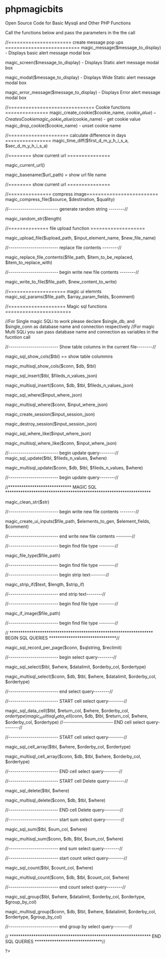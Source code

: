 # phpmagicbits
Open Source Code for Basic Mysqli and Other PHP Functions

Call the functions below and pass the parameters in the the call 

//====================== create message pop ups ==========================
magic_message($message_to_display) - Displays basic alert message modal box

magic_screen($message_to_display) - Displays Static alert message modal box

magic_modal($message_to_display) - Displays Wide Static alert message modal box

magic_error_message($message_to_display) - Displays Error alert message modal box


//==============================  Cookie functions  ===============
magic_create_cookie($cookie_name, $cookie_value) - Creates Cookie
magic_cookie_value($cookie_name) - get cookie value 
magic_drop_cookie($cookie_name) - unset cookie name

//===================== calculate difference in days ================
magic_time_diff($first_d_m_y_h_i_s_a, $sec_d_m_y_h_i_s_a)

//======== show current url ===============

magic_current_url() 

magic_basename($url_path) = show url file name


//======== show current url ===============

//=============== compress image=========================
magic_compress_file($source, $destination, $quality) 

//------------------------- generate random string --------//

magic_random_str($length)

//==============  file upload function ===================

magic_upload_file($upload_path, $input_element_name, $new_file_name) 

//------------------------- replace file contents --------//

magic_replace_file_contents($file_path, $item_to_be_replaced, $item_to_replace_with)

//------------------------- begin write new file contents --------//

magic_write_to_file($file_path, $new_content_to_write)

//==================== magic ui elemnts 
magic_sql_params($file_path, $array_param_fields, $comment)

//==================== Magic sql functions =======================

//For Single magic SQLi to work please declare $single_db, and $single_conn as database name and connection respectively
//For magic Multi SQLi  you san pass database name and connection as variables in the fucntion call

//------------------------- Show table columns in the current file--------//

magic_sql_show_cols($tbl) == show table colummns

magic_multisql_show_cols($conn, $db, $tbl)

magic_sql_insert($tbl, $fileds_n_values_json)

magic_multisql_insert($conn, $db, $tbl, $fileds_n_values_json)

magic_sql_where($input_where_json)


magic_multisql_where($conn, $input_where_json)


magic_create_session($input_session_json)


magic_destroy_session($input_session_json)




magic_sql_where_like($input_where_json)

magic_multisql_where_like($conn, $input_where_json)

//------------------------- begin update query--------//
magic_sql_update($tbl, $fileds_n_values, $where)


magic_multisql_update($conn, $db, $tbl, $fileds_n_values, $where)

//------------------------- begin update query--------//


//***************************** MAGIC SQL *******************************************************************

magic_clean_str($str)


//------------------------- begin write new file contents --------//

magic_create_ui_inputs($file_path, $elements_to_gen, $element_fields, $comment)

//------------------------- end write new file contents --------//



//------------------------- begin find file type --------//

magic_file_type($file_path)

//------------------------- begin find file type --------//


//------------------------- begin strip text--------//

magic_strip_if($text, $length, $strip_if)

//------------------------- end strip text--------//





//------------------------- begin find file type --------//

magic_if_image($file_path)

//------------------------- begin find file type --------//




// ****************************************************************** BEGIN SQL QUERIES *******************************//

magic_sql_record_per_page($conn, $sqlstring, $reclimit)


//------------------------- begin select query--------//


magic_sql_select($tbl, $where, $datalimit, $orderby_col, $ordertype)


magic_multisql_select($conn, $db, $tbl, $where, $datalimit, $orderby_col, $ordertype)

//------------------------- end select query--------//

//------------------------- START cell select query--------//

magic_sql_data_cell($tbl, $return_col, $where, $orderby_col, $ordertype)
magic_multisql_data_cell($conn, $db, $tbl, $return_col, $where, $orderby_col, $ordertype)
//------------------------- END cell select query--------//

//------------------------- START cell select query--------//

magic_sql_cell_array($tbl, $where, $orderby_col, $ordertype)


magic_multisql_cell_array($conn, $db, $tbl, $where, $orderby_col, $ordertype)

//------------------------- END cell select query--------//


//------------------------- START cell Delete query--------//

magic_sql_delete($tbl, $where)


magic_multisql_delete($conn, $db, $tbl, $where)

//------------------------- END cell Delete query--------//


//------------------------- start sum select query--------//

magic_sql_sum($tbl, $sum_col, $where)


magic_multisql_sum($conn, $db, $tbl, $sum_col, $where)

//------------------------- end sum select query--------//

//------------------------- start count select query--------//

magic_sql_count($tbl, $count_col, $where)



magic_multisql_count($conn, $db, $tbl, $count_col, $where)


//------------------------- end count select query--------//


magic_sql_group($tbl, $where, $datalimit, $orderby_col, $ordertype, $group_by_col)


magic_multisql_group($conn, $db, $tbl, $where, $datalimit, $orderby_col, $ordertype, $group_by_col)


//------------------------- end group by select query--------//


// ***************************************************************** END SQL QUERIES *******************************//

?>
